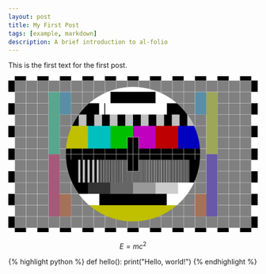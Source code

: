 ```yaml
---
layout: post
title: My First Post
tags: [example, markdown]
description: A brief introduction to al-folio
---
```

This is the first text for the first post.

![Alt Text](/assets/img/test.jpg)

$$
E = mc^2
$$

{% highlight python %}
def hello():
  print("Hello, world!")
{% endhighlight %}